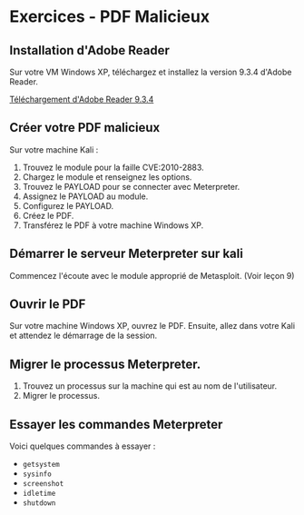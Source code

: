 # Exercices - PDF Malicieux


## Installation d'Adobe Reader

Sur votre VM Windows XP, téléchargez et installez la version 9.3.4 d'Adobe Reader.

[Téléchargement d'Adobe Reader 9.3.4](../labo/9.3.4_AdbeRdr934_en_US.exe)

## Créer votre PDF malicieux

Sur votre machine Kali :

1. Trouvez le module pour la faille CVE:2010-2883.
2. Chargez le module et renseignez les options.
3. Trouvez le PAYLOAD pour se connecter avec Meterpreter.
4. Assignez le PAYLOAD au module.
5. Configurez le PAYLOAD.
6. Créez le PDF.
7. Transférez le PDF à votre machine Windows XP.

## Démarrer le serveur Meterpreter sur kali

Commencez l'écoute avec le module approprié de Metasploit. (Voir leçon 9)

## Ouvrir le PDF

Sur votre machine Windows XP, ouvrez le PDF. Ensuite, allez dans votre Kali et attendez le démarrage de la session.

## Migrer le processus Meterpreter.

1. Trouvez un processus sur la machine qui est au nom de l'utilisateur.
2. Migrer le processus.

## Essayer les commandes Meterpreter

Voici quelques commandes à essayer :

- `getsystem`
- `sysinfo`
- `screenshot`
- `idletime`
- `shutdown`
